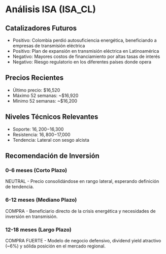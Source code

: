 # Análisis ISA (ISA_CL)

## Catalizadores Futuros

- Positivo: Colombia perdió autosuficiencia energética, beneficiando a empresas de transmisión eléctrica
- Positivo: Plan de expansión en transmisión eléctrica en Latinoamérica
- Negativo: Mayores costos de financiamiento por altas tasas de interés
- Negativo: Riesgo regulatorio en los diferentes países donde opera

## Precios Recientes

- Último precio: $16,520
- Máximo 52 semanas: ~$16,920
- Mínimo 52 semanas: ~$16,200

## Niveles Técnicos Relevantes

- Soporte: $16,200-$16,300
- Resistencia: $16,800-$17,000
- Tendencia: Lateral con sesgo alcista

## Recomendación de Inversión

### 0-6 meses (Corto Plazo)

NEUTRAL - Precio consolidándose en rango lateral, esperando definición de tendencia.

### 6-12 meses (Mediano Plazo)

COMPRA - Beneficiario directo de la crisis energética y necesidades de inversión en transmisión.

### 12-18 meses (Largo Plazo)

COMPRA FUERTE - Modelo de negocio defensivo, dividend yield atractivo (~6%) y sólida posición en el mercado regional.
